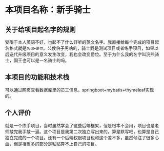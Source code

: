 # 本项目名称：新手骑士

## 关于给项目起名字的规则
受限于本人英语不好，也起不了什么好听的英文名字。我直接给每个完成的项目起名格式就是`名词+爵位`。公侯伯子男啥的，骑士爵是测试项目或者练手项目，如果以后迭代升级项目的意义发生改变，我也会改变爵位。至于为什么我的名字叫浣熊骑士，国王也可以是一名骑士的吗。

## 本项目的功能和技术栈
可以通过网页查看数据库里的员工信息。springboot+mybatis+thymeleaf实现的。

## 个人评价
就是一个练手项目，当时虽然学会了这些后端框架，但是根本不会用，项目也是老师敲完我手敲一遍。这个项目是我第二次独立写出来的，算是默写吧，也算是自己独立完成的一个项目。还有一个后端权限项目也和这个差不多，虽然倾注了很多心血，但是相当多的部分是粘贴算不上自己的项目。
